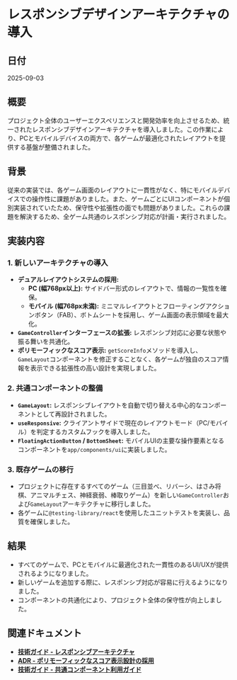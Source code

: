 # レスポンシブデザインアーキテクチャの導入

## 日付

2025-09-03

## 概要

プロジェクト全体のユーザーエクスペリエンスと開発効率を向上させるため、統一されたレスポンシブデザインアーキテクチャを導入しました。この作業により、PCとモバイルデバイスの両方で、各ゲームが最適化されたレイアウトを提供する基盤が整備されました。

## 背景

従来の実装では、各ゲーム画面のレイアウトに一貫性がなく、特にモバイルデバイスでの操作性に課題がありました。また、ゲームごとにUIコンポーネントが個別実装されていたため、保守性や拡張性の面でも問題がありました。これらの課題を解決するため、全ゲーム共通のレスポンシブ対応が計画・実行されました。

## 実装内容

### 1. 新しいアーキテクチャの導入

-   **デュアルレイアウトシステムの採用:**
    -   **PC (幅768px以上):** サイドバー形式のレイアウトで、情報の一覧性を確保。
    -   **モバイル (幅768px未満):** ミニマルレイアウトとフローティングアクションボタン（FAB）、ボトムシートを採用し、ゲーム画面の表示領域を最大化。
-   **`GameController`インターフェースの拡張:** レスポンシブ対応に必要な状態や振る舞いを共通化。
-   **ポリモーフィックなスコア表示:** `getScoreInfo`メソッドを導入し、`GameLayout`コンポーネントを修正することなく、各ゲームが独自のスコア情報を表示できる拡張性の高い設計を実現しました。

### 2. 共通コンポーネントの整備

-   **`GameLayout`:** レスポンシブレイアウトを自動で切り替える中心的なコンポーネントとして再設計されました。
-   **`useResponsive`:** クライアントサイドで現在のレイアウトモード（PC/モバイル）を判定するカスタムフックを導入しました。
-   **`FloatingActionButton` / `BottomSheet`:** モバイルUIの主要な操作要素となるコンポーネントを`app/components/ui`に実装しました。

### 3. 既存ゲームの移行

-   プロジェクトに存在するすべてのゲーム（三目並べ、リバーシ、はさみ将棋、アニマルチェス、神経衰弱、棒取りゲーム）を新しい`GameController`および`GameLayout`アーキテクチャに移行しました。
-   各ゲームに`@testing-library/react`を使用したユニットテストを実装し、品質を確保しました。

## 結果

-   すべてのゲームで、PCとモバイルに最適化された一貫性のあるUI/UXが提供されるようになりました。
-   新しいゲームを追加する際に、レスポンシブ対応が容易に行えるようになりました。
-   コンポーネントの共通化により、プロジェクト全体の保守性が向上しました。

## 関連ドキュメント

-   **[技術ガイド - レスポンシブアーキテクチャ](../rules/technical-guide-responsive-architecture.md)**
-   **[ADR - ポリモーフィックなスコア表示設計の採用](../decisions/2025-09-03_polymorphic-score-display-design.md)**
-   **[技術ガイド - 共通コンポーネント利用ガイド](../rules/technical-guide-common-components.md)**
